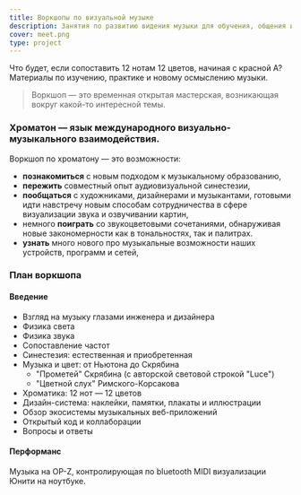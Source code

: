 ```yaml
---
title: Воркшопы по визуальной музыке
description: Занятия по развитию видения музыки для обучения, общения и самовыражения
cover: meet.png
type: project
---
```


Что будет, если сопоставить 12 нотам 12 цветов, начиная с красной A? Материалы по изучению, практике и новому осмыслению музыки.

> Воркшоп — это временная открытая мастерская, возникающая вокруг какой-то интересной темы.

### Хроматон — язык международного визуально-музыкального взаимодействия.

Воркшоп по хроматону — это возможности:

- **познакомиться** с новым подходом к музыкальному образованию,
- **пережить** совместный опыт аудиовизуальной синестезии,
- **пообщаться** с художниками, дизайнерами и музыкантами, готовыми идти навстречу новым способам сотрудничества в сфере визуализации звука и озвучивании картин,
- немного **поиграть** со звукоцветовыми сочетаниями, обнаруживая новые закономерности как в тональностях, так и палитрах.
- **узнать** много нового про музыкальные возможности наших устройств, программ и сетей,

### План воркшопа

#### Введение

- Взгляд на музыку глазами инженера и дизайнера
- Физика света
- Физика звука
- Сопоставление частот
- Синестезия: естественная и приобретенная
- Музыка и цвет: от Ньютона до Скрябина
  - "Прометей" Скрябина (с авторской световой строкой "Luce")
  - "Цветной слух" Римского-Корсакова
- Хроматика: 12 нот — 12 цветов
- Дизайн-система: наклейки, памятки, плакаты и иллюстрации
- Обзор экосистемы музыкальных веб-приложений
- Открытый код и коллаборации
- Вопросы и ответы

#### Перформанс

Музыка на OP-Z, контролирующая по bluetooth MIDI визуализации Юнити на ноутбуке.
